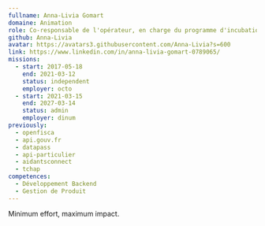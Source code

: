 ```yaml
---
fullname: Anna-Livia Gomart
domaine: Animation
role: Co-responsable de l'opérateur, en charge du programme d'incubation.
github: Anna-Livia
avatar: https://avatars3.githubusercontent.com/Anna-Livia?s=600
link: https://www.linkedin.com/in/anna-livia-gomart-0789065/
missions:
  - start: 2017-05-18
    end: 2021-03-12
    status: independent
    employer: octo
  - start: 2021-03-15
    end: 2027-03-14
    status: admin
    employer: dinum
previously:
  - openfisca
  - api.gouv.fr
  - datapass
  - api-particulier
  - aidantsconnect
  - tchap
competences:
  - Développement Backend
  - Gestion de Produit
---
```

Minimum effort, maximum impact.